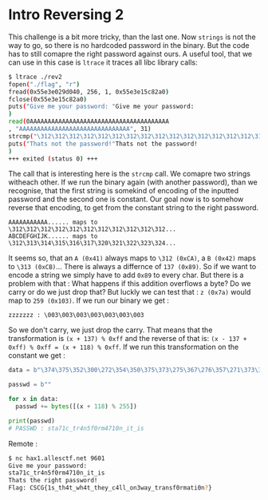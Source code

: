 # Intro Reversing 2

This challenge is a bit more tricky, than the last one. Now `strings` is not the way to go, so there is no hardcoded password in the binary. But the code has to still comapre the right password against ours. A useful tool, that we can use in this case is `ltrace` it traces all libc library calls:
```bash
$ ltrace ./rev2
fopen("./flag", "r")                                                                                                                     = 0x55e3e15c82a0
fread(0x55e3e029d040, 256, 1, 0x55e3e15c82a0)                                                                                            = 0
fclose(0x55e3e15c82a0)                                                                                                                   = 0
puts("Give me your password: "Give me your password:
)                                                                                                          = 24
read(0AAAAAAAAAAAAAAAAAAAAAAAAAAAAAAAAAAAAAAA
, "AAAAAAAAAAAAAAAAAAAAAAAAAAAAAAA", 31)                                                                                           = 31
strcmp("\312\312\312\312\312\312\312\312\312\312\312\312\312\312\312\312\312\312\312\312\312\312\312\312\312\312\312\312\312\312", "\374\375\352\300\272\354\350\375\373\275\367\276\357\271\373\366\275\300\272\271\367\350\362\375\350\362\374") = -50
puts("Thats not the password!"Thats not the password!
)                                                                                                          = 24
+++ exited (status 0) +++
```
The call that is interesting here is the `strcmp` call. We comapre two strings witheach other. If we run the binary again (with another password), than we recognise, that the first string is somekind of encoding of the inputted password and the second one is constant. Our goal now is to somehow reverse that encoding, to get from the constant string to the right password.
```
AAAAAAAAAAA...... maps to  \312\312\312\312\312\312\312\312\312\312\312...
ABCDEFGHIJK...... maps to  \312\313\314\315\316\317\320\321\322\323\324...
```
It seems so, that an `A (0x41)` always maps to `\312 (0xCA)`, a `B (0x42)` maps to `\313 (0xCB)`...
There is always a differnce of `137 (0x89)`.
So if we want to encode a string we simply have to add `0x89` to every char. But there is a problem with that : What happens if this addition overflows a byte? Do we carry or do we just drop that?  But luckly we can test that : `z (0x7a)` would map to `259 (0x103)`. If we run our binary we get :
```
zzzzzzz : \003\003\003\003\003\003\003
```
So we don't carry, we just drop the carry. That means that the transformation is `(x + 137) % 0xff` and the reverse of that is: `(x - 137 + 0xff) % 0xff = (x + 118) % 0xff`. If we run this transformation on the constant we get :
```python
data = b"\374\375\352\300\272\354\350\375\373\275\367\276\357\271\373\366\275\300\272\271\367\350\362\375\350\362\374"

passwd = b""

for x in data:
  passwd += bytes([(x + 118) % 255])

print(passwd)
# PASSWD : sta71c_tr4n5f0rm4710n_it_is
```
Remote :
```bash
$ nc hax1.allesctf.net 9601
Give me your password:
sta71c_tr4n5f0rm4710n_it_is
Thats the right password!
Flag: CSCG{1s_th4t_wh4t_they_c4ll_on3way_transf0rmati0n?}
```
